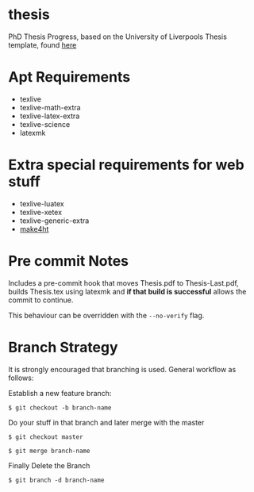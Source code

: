 # thesis
PhD Thesis Progress, based on the University of Liverpools Thesis template, found [here](http://cgi.csc.liv.ac.uk/~antony/thesis.html)

# Apt Requirements
* texlive
* texlive-math-extra
* texlive-latex-extra
* texlive-science
* latexmk

# Extra special requirements for web stuff

* texlive-luatex
* texlive-xetex
* texlive-generic-extra
* [make4ht](https://github.com/michal-h21/make4ht)

# Pre commit Notes
Includes a pre-commit hook that moves Thesis.pdf to Thesis-Last.pdf, builds Thesis.tex using latexmk and **if that build is successful** allows the commit to continue. 

This behaviour can be overridden with the `--no-verify` flag.

# Branch Strategy 

It is strongly encouraged that branching is used. General workflow as follows:

Establish a new feature branch:

`$ git checkout -b branch-name`

Do your stuff in that branch and later merge with the master

`$ git checkout master`

`$ git merge branch-name`

Finally Delete the Branch 

`$ git branch -d branch-name`

